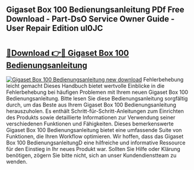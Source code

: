 ## Gigaset Box 100 Bedienungsanleitung PDf Free Download - Part-DsO Service Owner Guide - User Repair Edition ul0JC

# <h2><a href="http://df1vg2d.blite.top/?on=Gigaset+Box+100+Bedienungsanleitung">🔗Download 👉🔴 Gigaset Box 100 Bedienungsanleitung</a></h2>

[![Gigaset Box 100 Bedienungsanleitung new download](https://i.imgur.com/lujVjoI.png)](http://df1vg2d.blite.top/?on=Gigaset+Box+100+Bedienungsanleitung)
Fehlerbehebung leicht gemacht Dieses Handbuch bietet wertvolle Einblicke in die Fehlerbehebung bei häufigen Problemen mit Ihrem neuen Gigaset Box 100 Bedienungsanleitung. Bitte lesen Sie diese Bedienungsanleitung sorgfältig durch, um das Beste aus Ihrem Gigaset Box 100 Bedienungsanleitung herauszuholen. Es enthält Schritt-für-Schritt-Anleitungen zum Einrichten des Produkts sowie detaillierte Informationen zur Verwendung seiner verschiedenen Funktionen und Fähigkeiten. Dieses bemerkenswerte Gigaset Box 100 Bedienungsanleitung bietet eine umfassende Suite von Funktionen, die Ihren Workflow optimieren. Wir hoffen, dass das Gigaset Box 100 BedienungsanleitungD eine hilfreiche und informative Ressource für den Einstieg in Ihr neues Produkt war. Sollten Sie Hilfe oder Klärung benötigen, zögern Sie bitte nicht, sich an unser Kundendienstteam zu wenden.
